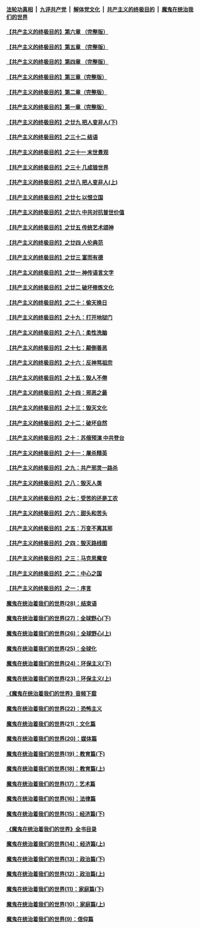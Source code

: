 

####  [法轮功真相](../../../../basic/blob/master/README.md?t=05230831) &nbsp;|&nbsp; [九评共产党](../../../../9ping.md/blob/master/README.md?t=05230831) &nbsp;|&nbsp; [解体党文化](../../../../jtdwh.md/blob/master/README.md?t=05230831)  &nbsp;|&nbsp; [共产主义的终极目的](../../../../gczydzjmd.md/blob/master/README.md?t=05230831) &nbsp;|&nbsp; [魔鬼在统治我们的世界](../../../../mgztzwmdsj.md/blob/master/README.md?t=05230831) 

#### [【共产主义的终极目的】第六章 （完整版）](../pages/nsc422/n11428913.md?t=05230831) 

#### [【共产主义的终极目的】第五章 （完整版）](../pages/nsc422/n11428912.md?t=05230831) 

#### [【共产主义的终极目的】第四章 （完整版）](../pages/nsc422/n11428907.md?t=05230831) 

#### [【共产主义的终极目的】第三章（完整版）](../pages/nsc422/n11428848.md?t=05230831) 

#### [【共产主义的终极目的】第二章（完整版）](../pages/nsc422/n11428831.md?t=05230831) 

#### [【共产主义的终极目的】第一章（完整版）](../pages/nsc422/n11417651.md?t=05230831) 

#### [【共产主义的终极目的】之廿九 把人变非人(下)](../pages/nsc422/n11344140.md?t=05230831) 

#### [【共产主义的终极目的】之三十二 结语](../pages/nsc422/n11360535.md?t=05230831) 

#### [【共产主义的终极目的】之三十一 末世景观](../pages/nsc422/n11351129.md?t=05230831) 

#### [【共产主义的终极目的】之三十 几成狼世界](../pages/nsc422/n11348280.md?t=05230831) 

#### [【共产主义的终极目的】之廿八 把人变非人(上)](../pages/nsc422/n11340492.md?t=05230831) 

#### [【共产主义的终极目的】之廿七 以恨立国](../pages/nsc422/n11336944.md?t=05230831) 

#### [【共产主义的终极目的】之廿六 中共对抗普世价值](../pages/nsc422/n11324785.md?t=05230831) 

#### [【共产主义的终极目的】之廿五 传统艺术颂神](../pages/nsc422/n11296396.md?t=05230831) 

#### [【共产主义的终极目的】之廿四 人伦典范](../pages/nsc422/n11296397.md?t=05230831) 

#### [【共产主义的终极目的】之廿三 富而有德](../pages/nsc422/n11283598.md?t=05230831) 

#### [【共产主义的终极目的】之廿一 神传语言文字](../pages/nsc422/n11263265.md?t=05230831) 

#### [【共产主义的终极目的】之廿二 破坏修炼文化](../pages/nsc422/n11245728.md?t=05230831) 

#### [【共产主义的终极目的】之二十：偷天换日](../pages/nsc422/n11238846.md?t=05230831) 

#### [【共产主义的终极目的】之十九：打开地狱门](../pages/nsc422/n11206376.md?t=05230831) 

#### [【共产主义的终极目的】之十八：柔性洗脑](../pages/nsc422/n11199994.md?t=05230831) 

#### [【共产主义的终极目的】之十七：颠倒善恶](../pages/nsc422/n11179782.md?t=05230831) 

#### [【共产主义的终极目的】之十六：反神骂祖宗](../pages/nsc422/n11166798.md?t=05230831) 

#### [【共产主义的终极目的】之十五：毁人不倦](../pages/nsc422/n11166792.md?t=05230831) 

#### [【共产主义的终极目的】之十四：邪恶之最](../pages/nsc422/n11150249.md?t=05230831) 

#### [【共产主义的终极目的】之十三：毁灭文化](../pages/nsc422/n11135227.md?t=05230831) 

#### [【共产主义的终极目的】之十二：破坏自然](../pages/nsc422/n11135214.md?t=05230831) 

#### [【共产主义的终极目的】之十：苏俄预演 中共登台](../pages/nsc422/n11118424.md?t=05230831) 

#### [【共产主义的终极目的】之十一：屠杀精英](../pages/nsc422/n11118442.md?t=05230831) 

#### [【共产主义的终极目的】之九：共产邪灵一路杀](../pages/nsc422/n11114139.md?t=05230831) 

#### [【共产主义的终极目的】之八：毁灭人类](../pages/nsc422/n11108503.md?t=05230831) 

#### [【共产主义的终极目的】之七：受苦的还是工农](../pages/nsc422/n11101809.md?t=05230831) 

#### [【共产主义的终极目的】之六：甜头和苦头](../pages/nsc422/n11096971.md?t=05230831) 

#### [【共产主义的终极目的】之五：万变不离其邪](../pages/nsc422/n11091285.md?t=05230831) 

#### [【共产主义的终极目的】之四：毁灭路线图](../pages/nsc422/n11086284.md?t=05230831) 

#### [【共产主义的终极目的】之三：马克思魔变](../pages/nsc422/n11061941.md?t=05230831) 

#### [【共产主义的终极目的】之二：中心之国](../pages/nsc422/n11047728.md?t=05230831) 

#### [【共产主义的终极目的】之一：序言](../pages/nsc422/n11086077.md?t=05230831) 

#### [魔鬼在统治着我们的世界(28)：结束语](../pages/nsc422/n10936246.md?t=05230831) 

#### [魔鬼在统治着我们的世界(27)：全球野心(下)](../pages/nsc422/n10928319.md?t=05230831) 

#### [魔鬼在统治着我们的世界(26)：全球野心(上)](../pages/nsc422/n10900318.md?t=05230831) 

#### [魔鬼在统治着我们的世界(25)：全球化](../pages/nsc422/n10788205.md?t=05230831) 

#### [魔鬼在统治着我们的世界(24)：环保主义(下)](../pages/nsc422/n10695307.md?t=05230831) 

#### [魔鬼在统治着我们的世界(23)：环保主义(上)](../pages/nsc422/n10688613.md?t=05230831) 

#### [《魔鬼在统治着我们的世界》音频下载](../pages/nsc422/n10635553.md?t=05230831) 

#### [魔鬼在统治着我们的世界(22)：恐怖主义](../pages/nsc422/n10614727.md?t=05230831) 

#### [魔鬼在统治着我们的世界(21)：文化篇](../pages/nsc422/n10597706.md?t=05230831) 

#### [魔鬼在统治着我们的世界(20)：媒体篇](../pages/nsc422/n10586579.md?t=05230831) 

#### [魔鬼在统治着我们的世界(19)：教育篇(下)](../pages/nsc422/n10564808.md?t=05230831) 

#### [魔鬼在统治着我们的世界(18)：教育篇(上)](../pages/nsc422/n10526970.md?t=05230831) 

#### [魔鬼在统治着我们的世界(17)：艺术篇](../pages/nsc422/n10499093.md?t=05230831) 

#### [魔鬼在统治着我们的世界(16)：法律篇](../pages/nsc422/n10485969.md?t=05230831) 

#### [魔鬼在统治着我们的世界(15)：经济篇(下)](../pages/nsc422/n10469975.md?t=05230831) 

#### [《魔鬼在统治着我们的世界》全书目录](../pages/nsc422/n10464261.md?t=05230831) 

#### [魔鬼在统治着我们的世界(14)：经济篇(上)](../pages/nsc422/n10457370.md?t=05230831) 

#### [魔鬼在统治着我们的世界(13)：政治篇(下)](../pages/nsc422/n10448270.md?t=05230831) 

#### [魔鬼在统治着我们的世界(12)：政治篇(上)](../pages/nsc422/n10444576.md?t=05230831) 

#### [魔鬼在统治着我们的世界(11)：家庭篇(下)](../pages/nsc422/n10440961.md?t=05230831) 

#### [魔鬼在统治着我们的世界(10)：家庭篇(上)](../pages/nsc422/n10435448.md?t=05230831) 

#### [魔鬼在统治着我们的世界(9)：信仰篇](../pages/nsc422/n10432159.md?t=05230831) 

